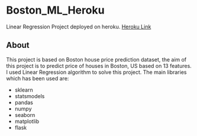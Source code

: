 # Boston_ML_Heroku
Linear Regression Project deployed on heroku.
[Heroku Link](https://bostonmlproject.herokuapp.com/)

## About
This project is based on Boston house price prediction dataset, the aim of this project is to predict price of houses in Boston, US based on 13 features.
I used Linear Regression algorithm to solve this project. The main libraries which has been used are:

- sklearn
- statsmodels
- pandas
- numpy
- seaborn
- matplotlib
- flask

